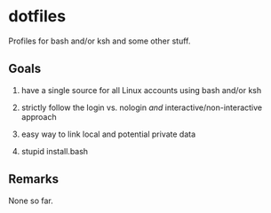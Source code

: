 # dotfiles
Profiles for bash and/or ksh and some other stuff.


## Goals

1. have a single source for all Linux accounts using bash and/or ksh
2. strictly follow the login vs. nologin *and* interactive/non-interactive approach
3. easy way to link local and potential private data

4. stupid install.bash


## Remarks

None so far.
